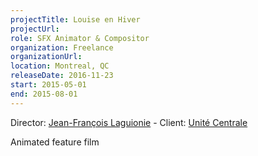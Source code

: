 ```yaml
---
projectTitle: Louise en Hiver
projectUrl: 
role: SFX Animator & Compositor
organization: Freelance
organizationUrl:
location: Montreal, QC
releaseDate: 2016-11-23
start: 2015-05-01
end: 2015-08-01
---
```


Director: [Jean-François Laguionie](https://en.wikipedia.org/wiki/Jean-Fran%C3%A7ois_Laguionie) - Client: [Unité Centrale](https://www.unitecentrale.ca/)

Animated feature film
